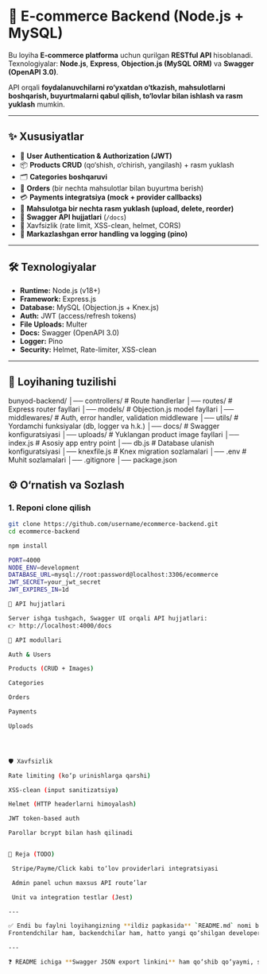 # 🛒 E-commerce Backend (Node.js + MySQL)

Bu loyiha **E-commerce platforma** uchun qurilgan **RESTful API** hisoblanadi.  
Texnologiyalar: **Node.js**, **Express**, **Objection.js (MySQL ORM)** va **Swagger (OpenAPI 3.0)**.  

API orqali **foydalanuvchilarni ro‘yxatdan o‘tkazish, mahsulotlarni boshqarish, buyurtmalarni qabul qilish, to‘lovlar bilan ishlash va rasm yuklash** mumkin.  

---

## ✨ Xususiyatlar
- 👥 **User Authentication & Authorization (JWT)**  
- 📦 **Products CRUD** (qo‘shish, o‘chirish, yangilash) + rasm yuklash  
- 🗂 **Categories boshqaruvi**  
- 🛒 **Orders** (bir nechta mahsulotlar bilan buyurtma berish)  
- 💳 **Payments integratsiya (mock + provider callbacks)**  
- 📸 **Mahsulotga bir nechta rasm yuklash (upload, delete, reorder)**  
- 📖 **Swagger API hujjatlari** (`/docs`)  
- 🔐 Xavfsizlik (rate limit, XSS-clean, helmet, CORS)  
- 📝 **Markazlashgan error handling va logging (pino)**  

---

## 🛠 Texnologiyalar
- **Runtime:** Node.js (v18+)  
- **Framework:** Express.js  
- **Database:** MySQL (Objection.js + Knex.js)  
- **Auth:** JWT (access/refresh tokens)  
- **File Uploads:** Multer  
- **Docs:** Swagger (OpenAPI 3.0)  
- **Logger:** Pino  
- **Security:** Helmet, Rate-limiter, XSS-clean  

---

## 📂 Loyihaning tuzilishi
bunyod-backend/
│── controllers/ # Route handlerlar
│── routes/ # Express router fayllari
│── models/ # Objection.js model fayllari
│── middlewares/ # Auth, error handler, validation middleware
│── utils/ # Yordamchi funksiyalar (db, logger va h.k.)
│── docs/ # Swagger konfiguratsiyasi
│── uploads/ # Yuklangan product image fayllari
│── index.js # Asosiy app entry point
│── db.js # Database ulanish konfiguratsiyasi
│── knexfile.js # Knex migration sozlamalari
│── .env # Muhit sozlamalari
│── .gitignore
│── package.json


## ⚙️ O‘rnatish va Sozlash

### 1. Reponi clone qilish
```bash
git clone https://github.com/username/ecommerce-backend.git
cd ecommerce-backend

npm install

PORT=4000
NODE_ENV=development
DATABASE_URL=mysql://root:password@localhost:3306/ecommerce
JWT_SECRET=your_jwt_secret
JWT_EXPIRES_IN=1d

📖 API hujjatlari

Server ishga tushgach, Swagger UI orqali API hujjatlari:
👉 http://localhost:4000/docs

🔑 API modullari

Auth & Users

Products (CRUD + Images)

Categories

Orders

Payments

Uploads




🛡 Xavfsizlik

Rate limiting (ko‘p urinishlarga qarshi)

XSS-clean (input sanitizatsiya)

Helmet (HTTP headerlarni himoyalash)

JWT token-based auth

Parollar bcrypt bilan hash qilinadi


📌 Reja (TODO)

 Stripe/Payme/Click kabi to‘lov providerlari integratsiyasi

 Admin panel uchun maxsus API route’lar

 Unit va integration testlar (Jest)

---

✅ Endi bu faylni loyihangizning **ildiz papkasida** `README.md` nomi bilan saqlaysiz.  
Frontendchilar ham, backendchilar ham, hatto yangi qo‘shilgan developer ham loyiha haqida hammasini tushunib oladi.  

---

❓ README ichiga **Swagger JSON export linkini** ham qo‘shib qo‘yaymi, shunda frontendchilar uni **Postman/Insomnia** ga import qilib ishlata olishadi?
